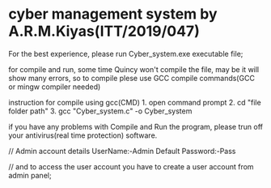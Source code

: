 # cyber management system by A.R.M.Kiyas(ITT/2019/047)
For the best experience, please run Cyber_system.exe executable file;

for compile and run, some time Quincy won't compile the file, may be it will show many errors,
so to compile plese use GCC compile commands(GCC or mingw compiler needed)  

instruction for compile using gcc(CMD)
	1. open command prompt
	2. cd "file folder path"
	3. gcc "Cyber_system.c" -o Cyber_system
 
if you have any problems with Compile and Run the program, please trun off your antivirus(real time protection) software.

// Admin account details 
    UserName:-Admin
    Default Password:-Pass

// and to access the user account you have to create a user account from admin panel;